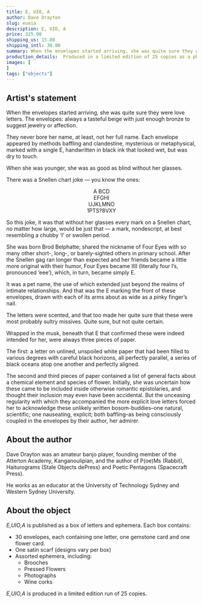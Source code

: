 ```yaml
---
title: E, UIO, A
author: Dave Drayton
slug: euoia
description: E, UIO, A
price: 325.00
shipping_us: 15.00
shipping_intl: 30.00
summary: When the envelopes started arriving, she was quite sure they were love letters. The envelopes, always a tasteful beige with just enough bronze to suggest jewelry or affection.
production_details:  Produced in a limited edition of 25 copies as a photography keepsake box featuring letters and other epistolary ephemera.
images: [
]
tags: ["objects"]
---
```


## Artist's statement

When the envelopes started arriving, she was quite sure they were love letters. The envelopes: always a tasteful beige with just enough bronze to suggest jewelry or affection.

They never bore her name, at least, not her full name. Each envelope appeared by methods baffling and clandestine, mysterious or metaphysical, marked with a single E, handwritten in black ink that looked wet, but was dry to touch.

When she was younger, she was as good as blind without her glasses.

There was a Snellen chart joke — you know the ones:

<p align = "center">A
BCD<br/>
EFGHI<Br/>
UJKLMNO<Br/>
1PTS?8VXY<br/>
</p>

So this joke, it was that without her glasses every mark on a Snellen chart, no matter how large, would be just that — a mark, nondescript, at best resembling a chubby ‘I’ or swollen period.

She was born Brod Belphatte; shared the nickname of Four Eyes with so many other short-, long-, or barely-sighted others in primary school. After the Snellen gag ran longer than expected and her friends became a little more original with their humor, Four Eyes became IIII (literally four I’s, pronounced ‘eee’), which, in turn, became simply E.

It was a pet name, the use of which extended just beyond the realms of intimate relationships. And that was the E marking the front of these envelopes, drawn with each of its arms about as wide as a pinky finger’s nail.

The letters were scented, and that too made her quite sure that these were most probably sultry missives. Quite sure, but not quite certain.

Wrapped in the musk, beneath that E that confirmed these were indeed intended for her, were always three pieces of paper.

The first: a letter on unlined, unspoiled white paper that had been filled to various degrees with careful black horizons, all perfectly parallel, a series of black oceans atop one another and perfectly aligned.

The second and third pieces of paper contained a list of general facts about a chemical element and species of flower. Initially, she was uncertain how these came to be included inside otherwise romantic epistolaries, and thought their inclusion may even have been accidental. But the unceasing regularity with which they accompanied the more explicit love letters forced her to acknowledge these unlikely written bosom-buddies–one natural, scientific; one nauseating, explicit; both baffling–as being consciously coupled in the envelopes by their author, her admirer.

## About the author

Dave Drayton was an amateur banjo player, founding member of the Atterton Academy, Kanganoulipian, and the author of P(oe)Ms (Rabbit), Haiturograms (Stale Objects dePress) and Poetic Pentagons (Spacecraft Press).

He works as an educator at the University of Technology Sydney and Western Sydney University.

## About the object

_E,UIO,A_ is published as a box of letters and ephemera. Each box contains:

* 30 envelopes, each containing one letter, one gemstone card and one flower card.
* One satin scarf (designs vary per box)
* Assorted ephemera, including:
  * Brooches
  * Pressed Flowers
  * Photographs
  * Wine corks

_E,UIO,A_ is produced in a limited edition run of 25 copies.

